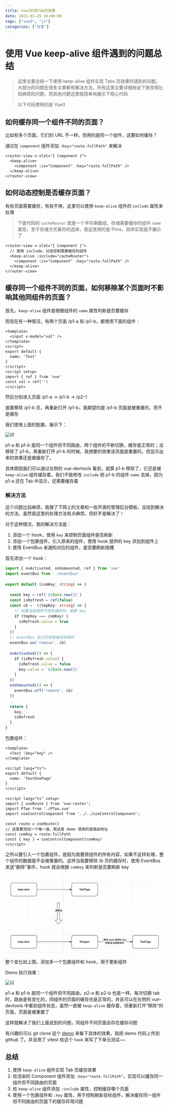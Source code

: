 ```yaml
---
title: Vue3实现Tab页效果
date: 2022-03-29 16:00:00
tags: ["vue3", "js"]
categories: ["分享"]
---
```


# 使用 Vue keep-alive 组件遇到的问题总结

> 这里主要总结一下使用 keep-alive 组件实现 Tabs 页效果时遇到的问题。大部分的问题在很多文章都有解决方法，所有这里主要详细地说下我觉得比较麻烦的问题，而其他问题这里就简单地展示下核心代码
>
> 以下代码使用的是 Vue3


## 如何缓存同一个组件不同的页面？

比如有多个页面，它们的 URL 不一样，但用的是同一个组件，这要如何缓存？

通过在 `component` 组件添加 `:key="route.fullPath"` 来解决

```vue
<router-view v-slot="{ Component }">
  <keep-alive>
    <component :is="Component" :key="route.fullPath" />
  </keep-alive>
</router-view>
```



## 如何动态控制是否缓存页面？

有些页面需要缓存，有些不用，这里可以使用 `keep-alive` 组件的 `include` 属性来处理

> 下面代码的 `cacheRouter` 就是一个字符串数组，存储需要缓存的组件 `name`  属性，至于存储方式看你的选择，我这里用的是 Pinia，具体实现就不展示了

```vue
<router-view v-slot="{ Component }">
  // 使用 include，动态控制需要缓存的组件
  <keep-alive :include="cacheRouter">
    <component :is="Component" :key="route.fullPath" />
  </keep-alive>
</router-view>
```



## 缓存同一个组件不同的页面，如何移除某个页面时不影响其他同组件的页面？

首先，`keep-alive` 组件是根据组件的 `name` 属性判断是否要缓存

而现在有一种情况，有两个页面 /p1-a 和 /p1-b，都使用下面的组件：

```vue
<template>
  <input v-model="val" />
</template>
<script>
export default {
  name: 'Test'
}
</script>
<script setup>
import { ref } from 'vue'
const val = ref('')
</script>
```

然后分别进入页面 /p1-a -> /p1-b -> /p2-1

接着移除 /p1-b 页，再重新打开 /p1-b，我期望的是 /p1-b 页面是被重置的，而不是缓存 

我们使用上面的配置，展示下：

![i0](../public/article/vue-keep-alive/i0.gif)

p1-a 和 p1-b 是同一个组件但不同路由，两个组件的不断切换，缓存是正常的；当移除了 p1-b，再重新打开 p1-b 的时候，我想要的效果该页面是重置的，但显示出来的效果还是被缓存了。

具体原因我们可以通过左侧的 vue-devtools 看到，就算 p1-b 移除了，它还是被 `keep-alive` 组件缓存着，我们不能修改 `include` 把 p1-b 的组件 `name` 去掉，因为 p1-a 还在 Tab 中显示，还需要缓存着



### 解决方法

这个问题比较麻烦，我搜了下网上的文章和一些开源的管理后台模板，没找到解决的方法。虽然我这里的处理方法有点麻烦，但好歹是解决了！

对于这种情况，我的解决方法是：

1. 添加一个 hook，使用 `key` 来控制页面组件是否刷新
2. 添加一个包裹组件，引入原来的组件，使用 hook 提供的 key 添加到组件上
3. 使用 EventBus 来通知对应的组件，是否要刷新插槽

首先添加一个 hook：

```typescript
import { onActivated, onUnmounted, ref } from 'vue'
import eventBus from './eventbus'

export default (comKey: string) => {

  const key = ref(`${Date.now()}`)
  const isRefresh = ref(false)
  const cb =  ((tmpKey: string) => {
    // 如果当前组件不存在缓存时，刷新 key
    if (tmpKey === comKey) {
      isRefresh.value = true
    }
  })
  // eventBus 自己实现或者找现成的
  eventBus.on('remove', cb)

  onActivated(() => {
    if (isRefresh.value) {
      isRefresh.value = false
      key.value = `${Date.now()}`
    }
  })
  onUnmounted(() => {
    eventBus.off('remove', cb)
  })

  return {
    key,
    isRefresh
  }
}

```

包裹组件：

```vue
<template>
  <Test :key="key" />
</template>

<script lang="ts">
export default {
  name: 'TestOnePage'
}
</script>

<script lang="ts" setup>
import { useRoute } from 'vue-router';
import PTwo from './PTwo.vue'
import useControlComponent from '../../useControlComponent';

const route = useRoute()
// 这里要添加一个唯一值，我这里 demo 使用的是路由地址
const comKey = route.fullPath
const { key } = useControlComponent(comKey)
</script>
```

之所以要引入一个包裹组件，是因为我要原组件的所有内容，如果不这样处理，整个组件的数据是不会被重置的。这样当我要移除 /b 页的缓存时，使用 EventBus 发送“删除”事件，hook 就会根据 `comKey` 来判断是否要刷新 key

![i1](../public/article/vue-keep-alive/i1.jpg)

整个变化如上图，添加多一个包裹组件和 hook，用于更新组件

Demo 执行效果：

![i2](../public/article/vue-keep-alive/i2.gif)

p1-a 和 p1-b 是同一个组件但不同路由，p2-a 和 p2-b 也是一样。每次切换 tab 时，路由是有变化的，同组件的页面的缓存也是正常的，并且可以在左侧的 vue-devtools 中看到组件状态，虽然一直被 `keep-alive` 缓存着，但重新打开“移除”的页面，页面是被重置了

这样就解决了我们上面说到的问题，同组件不同页面会存在缓存问题

有兴趣的可以 git clone 这个 [demo](https://github.com/rni-l/vue-keep-alive-demo) 来看下具体的效果，我把 demo 代码上传到 github 了。并且用了 vitest 给这个 `hook`  来写了下单元测试~~

## 总结

1. 使用 `keep-alive` 组件实现 Tab 页缓存效果
2. 给渲染的 Component 组件添加 `:key="route.fullPath"`，实现可以缓存同一组件但不同路由的页面
3. 给 `keep-alive` 组件添加 `:include` 属性，控制缓存哪个页面
4. 使用一个包裹组件和 `:key` 属性，用于控制刷新目标组件，解决缓存同一组件但不同路由的页面下的缓存异常问题

